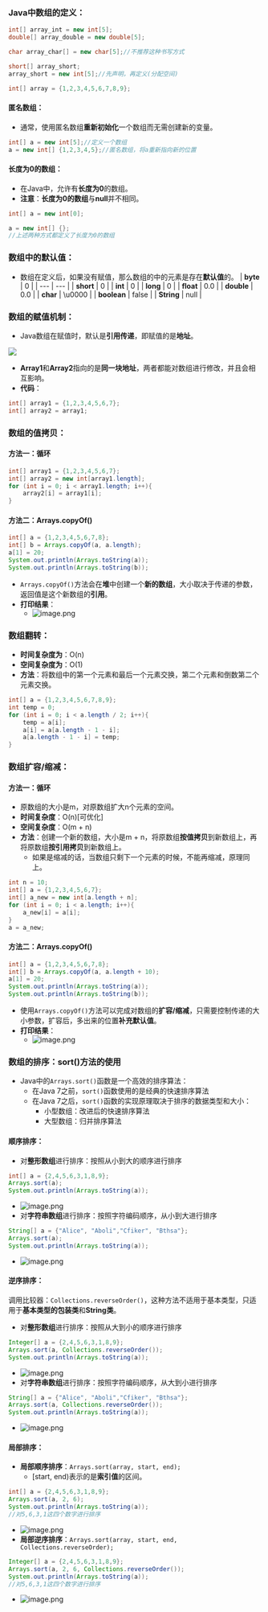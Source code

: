 ### Java中数组的定义：
```java
int[] array_int = new int[5];
double[] array_double = new double[5];

char array_char[] = new char[5];//不推荐这种书写方式

short[] array_short;
array_short = new int[5];//先声明，再定义(分配空间)
```
```java
int[] array = {1,2,3,4,5,6,7,8,9};
```
#### 匿名数组：

- 通常，使用匿名数组**重新初始化**一个数组而无需创建新的变量。
```java
int[] a = new int[5];//定义一个数组
a = new int[] {1,2,3,4,5};//匿名数组，将a重新指向新的位置
```
#### 长度为0的数组：

- 在Java中，允许有**长度为0**的数组。
- **注意**：**长度为0的数组**与**null**并不相同。
```java
int[] a = new int[0];

a = new int[] {};
//上述两种方式都定义了长度为0的数组
```
### 数组中的默认值：

- 数组在定义后，如果没有赋值，那么数组的中的元素是存在**默认值**的。
| **byte** | 0 |
| --- | --- |
| **short** | 0 |
| **int** | 0 |
| **long** | 0 |
| **float** | 0.0 |
| **double** | 0.0 |
| **char** | \\u0000 |
| **boolean** | false |
| **String** | null |

### 数组的赋值机制：

- Java数组在赋值时，默认是**引用传递**，即赋值的是**地址**。

![](https://cdn.nlark.com/yuque/0/2024/jpeg/35940756/1720775996063-f5d6d068-0892-4494-82f6-842a93f9b3ff.jpeg)

- **Array1**和**Array2**指向的是**同一块地址**，两者都能对数组进行修改，并且会相互影响。
- **代码**：
```java
int[] array1 = {1,2,3,4,5,6,7};
int[] array2 = array1;
```
### 数组的值拷贝：
#### 方法一：循环
```java
int[] array1 = {1,2,3,4,5,6,7};
int[] array2 = new int[array1.length];
for (int i = 0; i < array1.length; i++){
    array2[i] = array1[i];
}
```
#### 方法二：Arrays.copyOf()
```java
int[] a = {1,2,3,4,5,6,7,8};
int[] b = Arrays.copyOf(a, a.length);
a[1] = 20;
System.out.println(Arrays.toString(a));
System.out.println(Arrays.toString(b));
```

- `Arrays.copyOf()`方法会在**堆**中创建一个**新的数组**，大小取决于传递的参数，返回值是这个新数组的**引用**。
- **打印结果**：
   - ![image.png](https://cdn.nlark.com/yuque/0/2024/png/35940756/1721439112329-19f4c057-1220-40a1-bd78-0299631978b7.png#averageHue=%23212226&clientId=u4e9b062a-97dc-4&from=paste&height=92&id=u411a7ed9&originHeight=183&originWidth=755&originalType=binary&ratio=2&rotation=0&showTitle=false&size=16381&status=done&style=none&taskId=u4a2347b4-f795-453b-a3a3-47fe6a57bc2&title=&width=377.5)
### 数组翻转：

- **时间复杂度为**：O(n)
- **空间复杂度为**：O(1)
- **方法**：将数组中的第一个元素和最后一个元素交换，第二个元素和倒数第二个元素交换。
```java
int[] a = {1,2,3,4,5,6,7,8,9};
int temp = 0;
for (int i = 0; i < a.length / 2; i++){
    temp = a[i];
    a[i] = a[a.length - 1 - i];
    a[a.length - 1 - i] = temp;
}
```
### 数组扩容/缩减：
#### 方法一：循环

- 原数组的大小是m，对原数组扩大n个元素的空间。
- **时间复杂度**：O(n)[可优化]
- **空间复杂度**：O(m + n)
- **方法**：创建一个新的数组，大小是m + n，将原数组**按值拷贝**到新数组上，再将原数组**按引用拷贝**到新数组上。
   - 如果是缩减的话，当数组只剩下一个元素的时候，不能再缩减，原理同上。
```java
int n = 10;
int[] a = {1,2,3,4,5,6,7};
int[] a_new = new int[a.length + n];
for (int i = 0; i < a.length; i++){
    a_new[i] = a[i];
}
a = a_new;
```
#### 方法二：Arrays.copyOf()
```java
int[] a = {1,2,3,4,5,6,7,8};
int[] b = Arrays.copyOf(a, a.length + 10);
a[1] = 20;
System.out.println(Arrays.toString(a));
System.out.println(Arrays.toString(b));
```

- 使用`Arrays.copyOf()`方法可以完成对数组的**扩容/缩减**，只需要控制传递的大小参数，扩容后，多出来的位置**补充默认值**。
- **打印结果**：
   - ![image.png](https://cdn.nlark.com/yuque/0/2024/png/35940756/1721439089334-987d3abd-c996-4322-9c76-ff85a1983aa0.png#averageHue=%23212326&clientId=u4e9b062a-97dc-4&from=paste&height=93&id=u9d142d49&originHeight=185&originWidth=883&originalType=binary&ratio=2&rotation=0&showTitle=false&size=17375&status=done&style=none&taskId=ue56ca228-8a69-4af6-b258-93beb27ddc9&title=&width=441.5)
### 数组的排序：sort()方法的使用

- Java中的`Arrays.sort()`函数是一个高效的排序算法：
   - 在Java 7之前，`sort()`函数使用的是经典的快速排序算法
   - 在Java 7之后，`sort()`函数的实现原理取决于排序的数据类型和大小：
      - 小型数组：改进后的快速排序算法
      - 大型数组：归并排序算法
#### 顺序排序：

- 对**整形数组**进行排序：按照从小到大的顺序进行排序
```java
int[] a = {2,4,5,6,3,1,8,9};
Arrays.sort(a);
System.out.println(Arrays.toString(a));
```

   - ![image.png](https://cdn.nlark.com/yuque/0/2024/png/35940756/1720843901442-6c176206-4571-4106-9bfb-fd6192787423.png#averageHue=%23202225&clientId=u2f26965d-d577-4&from=paste&height=87&id=u625df024&originHeight=173&originWidth=684&originalType=binary&ratio=2&rotation=0&showTitle=false&size=11673&status=done&style=none&taskId=ua12dd014-a5d0-40a8-9e99-57a02381854&title=&width=342)
- 对**字符串数组**进行排序：按照字符编码顺序，从小到大进行排序
```java
String[] a = {"Alice", "Aboli","Cfiker", "Bthsa"};
Arrays.sort(a);
System.out.println(Arrays.toString(a));
```

   - ![image.png](https://cdn.nlark.com/yuque/0/2024/png/35940756/1720844346963-d5d57d2a-cbdd-41bd-a57a-0f13f380461c.png#averageHue=%23232529&clientId=u2f26965d-d577-4&from=paste&height=68&id=u6d2b8896&originHeight=136&originWidth=581&originalType=binary&ratio=2&rotation=0&showTitle=false&size=12848&status=done&style=none&taskId=ua231e9da-9a5a-42cc-a801-789bcd2b6f8&title=&width=290.5)
#### 逆序排序：
调用比较器：`Collections.reverseOrder()`，这种方法不适用于基本类型，只适用于**基本类型的包装类**和**String类**。

- 对**整形数组**进行排序：按照从大到小的顺序进行排序
```java
Integer[] a = {2,4,5,6,3,1,8,9};
Arrays.sort(a, Collections.reverseOrder());
System.out.println(Arrays.toString(a));
```

   - ![image.png](https://cdn.nlark.com/yuque/0/2024/png/35940756/1720845298411-76f17470-04a4-47b2-a58e-ae42d6a8ab5d.png#averageHue=%23212226&clientId=u2f26965d-d577-4&from=paste&height=72&id=u93c2be5e&originHeight=143&originWidth=747&originalType=binary&ratio=2&rotation=0&showTitle=false&size=11509&status=done&style=none&taskId=u0d391014-e50e-4776-9983-39db42ec7d0&title=&width=373.5)
- 对**字符串数组**进行排序：按照字符编码顺序，从大到小进行排序
```java
String[] a = {"Alice", "Aboli","Cfiker", "Bthsa"};
Arrays.sort(a, Collections.reverseOrder());
System.out.println(Arrays.toString(a));
```

   - ![image.png](https://cdn.nlark.com/yuque/0/2024/png/35940756/1720844812249-f1129605-c304-47ec-b4bb-4aa15019bacf.png#averageHue=%23222428&clientId=u2f26965d-d577-4&from=paste&height=67&id=u602d7bda&originHeight=133&originWidth=677&originalType=binary&ratio=2&rotation=0&showTitle=false&size=12985&status=done&style=none&taskId=ua9c284f7-607c-4126-816b-5f8c094d4b7&title=&width=338.5)
#### 局部排序：

- **局部顺序排序**：`Arrays.sort(array, start, end);`
   - [start, end)表示的是**索引值**的区间。
```java
int[] a = {2,4,5,6,3,1,8,9};
Arrays.sort(a, 2, 6);
System.out.println(Arrays.toString(a));
//对5,6,3,1这四个数字进行排序
```

   - ![image.png](https://cdn.nlark.com/yuque/0/2024/png/35940756/1720845554649-da3211c3-c1d5-4646-80b4-df88c888410c.png#averageHue=%23222327&clientId=u2f26965d-d577-4&from=paste&height=70&id=ub4928c80&originHeight=139&originWidth=589&originalType=binary&ratio=2&rotation=0&showTitle=false&size=11274&status=done&style=none&taskId=u64c533cf-3e89-4637-85e2-1211f39581a&title=&width=294.5)
- **局部逆序排序**：`Arrays.sort(array, start, end, Collections.reverseOrder);`
```java
Integer[] a = {2,4,5,6,3,1,8,9};
Arrays.sort(a, 2, 6, Collections.reverseOrder());
System.out.println(Arrays.toString(a));
//对5,6,3,1这四个数字进行排序
```

   - ![image.png](https://cdn.nlark.com/yuque/0/2024/png/35940756/1720845960219-eb3d6243-f4fc-41b0-8bed-d38c3d900fe0.png#averageHue=%23212327&clientId=u2f26965d-d577-4&from=paste&height=72&id=u0841293a&originHeight=143&originWidth=655&originalType=binary&ratio=2&rotation=0&showTitle=false&size=11423&status=done&style=none&taskId=ued2247f0-8e09-48ce-abd7-2a5217d55b7&title=&width=327.5)
